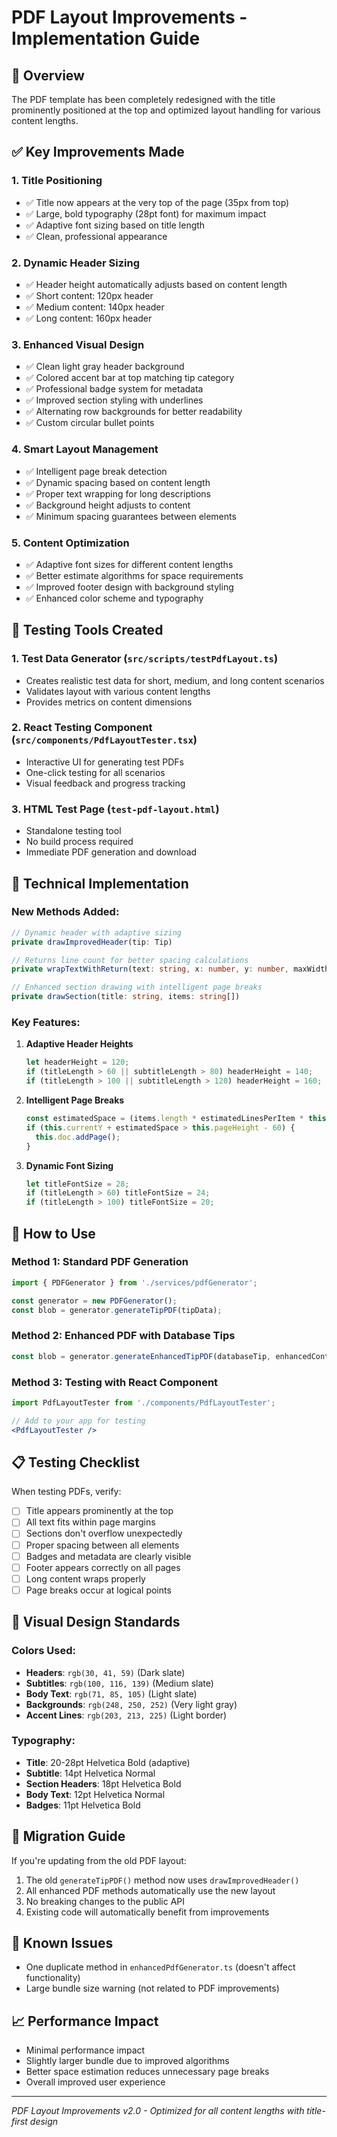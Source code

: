 # PDF Layout Improvements - Implementation Guide

## 🎯 Overview

The PDF template has been completely redesigned with the title prominently positioned at the top and optimized layout handling for various content lengths.

## ✅ Key Improvements Made

### 1. **Title Positioning**
- ✅ Title now appears at the very top of the page (35px from top)
- ✅ Large, bold typography (28pt font) for maximum impact
- ✅ Adaptive font sizing based on title length
- ✅ Clean, professional appearance

### 2. **Dynamic Header Sizing**
- ✅ Header height automatically adjusts based on content length
- ✅ Short content: 120px header
- ✅ Medium content: 140px header  
- ✅ Long content: 160px header

### 3. **Enhanced Visual Design**
- ✅ Clean light gray header background
- ✅ Colored accent bar at top matching tip category
- ✅ Professional badge system for metadata
- ✅ Improved section styling with underlines
- ✅ Alternating row backgrounds for better readability
- ✅ Custom circular bullet points

### 4. **Smart Layout Management**
- ✅ Intelligent page break detection
- ✅ Dynamic spacing based on content length
- ✅ Proper text wrapping for long descriptions
- ✅ Background height adjusts to content
- ✅ Minimum spacing guarantees between elements

### 5. **Content Optimization**
- ✅ Adaptive font sizes for different content lengths
- ✅ Better estimate algorithms for space requirements
- ✅ Improved footer design with background styling
- ✅ Enhanced color scheme and typography

## 🧪 Testing Tools Created

### 1. **Test Data Generator** (`src/scripts/testPdfLayout.ts`)
- Creates realistic test data for short, medium, and long content scenarios
- Validates layout with various content lengths
- Provides metrics on content dimensions

### 2. **React Testing Component** (`src/components/PdfLayoutTester.tsx`)
- Interactive UI for generating test PDFs
- One-click testing for all scenarios
- Visual feedback and progress tracking

### 3. **HTML Test Page** (`test-pdf-layout.html`)
- Standalone testing tool
- No build process required
- Immediate PDF generation and download

## 🔧 Technical Implementation

### New Methods Added:

```typescript
// Dynamic header with adaptive sizing
private drawImprovedHeader(tip: Tip)

// Returns line count for better spacing calculations  
private wrapTextWithReturn(text: string, x: number, y: number, maxWidth: number, maxLines?: number): number

// Enhanced section drawing with intelligent page breaks
private drawSection(title: string, items: string[])
```

### Key Features:

1. **Adaptive Header Heights**
   ```typescript
   let headerHeight = 120;
   if (titleLength > 60 || subtitleLength > 80) headerHeight = 140;
   if (titleLength > 100 || subtitleLength > 120) headerHeight = 160;
   ```

2. **Intelligent Page Breaks**
   ```typescript
   const estimatedSpace = (items.length * estimatedLinesPerItem * this.lineHeight) + 50;
   if (this.currentY + estimatedSpace > this.pageHeight - 60) {
     this.doc.addPage();
   }
   ```

3. **Dynamic Font Sizing**
   ```typescript
   let titleFontSize = 28;
   if (titleLength > 60) titleFontSize = 24;
   if (titleLength > 100) titleFontSize = 20;
   ```

## 🚀 How to Use

### Method 1: Standard PDF Generation
```typescript
import { PDFGenerator } from './services/pdfGenerator';

const generator = new PDFGenerator();
const blob = generator.generateTipPDF(tipData);
```

### Method 2: Enhanced PDF with Database Tips
```typescript
const blob = generator.generateEnhancedTipPDF(databaseTip, enhancedContent);
```

### Method 3: Testing with React Component
```jsx
import PdfLayoutTester from './components/PdfLayoutTester';

// Add to your app for testing
<PdfLayoutTester />
```

## 📋 Testing Checklist

When testing PDFs, verify:

- [ ] Title appears prominently at the top
- [ ] All text fits within page margins  
- [ ] Sections don't overflow unexpectedly
- [ ] Proper spacing between all elements
- [ ] Badges and metadata are clearly visible
- [ ] Footer appears correctly on all pages
- [ ] Long content wraps properly
- [ ] Page breaks occur at logical points

## 🎨 Visual Design Standards

### Colors Used:
- **Headers**: `rgb(30, 41, 59)` (Dark slate)
- **Subtitles**: `rgb(100, 116, 139)` (Medium slate)
- **Body Text**: `rgb(71, 85, 105)` (Light slate)
- **Backgrounds**: `rgb(248, 250, 252)` (Very light gray)
- **Accent Lines**: `rgb(203, 213, 225)` (Light border)

### Typography:
- **Title**: 20-28pt Helvetica Bold (adaptive)
- **Subtitle**: 14pt Helvetica Normal
- **Section Headers**: 18pt Helvetica Bold
- **Body Text**: 12pt Helvetica Normal
- **Badges**: 11pt Helvetica Bold

## 🔄 Migration Guide

If you're updating from the old PDF layout:

1. The old `generateTipPDF()` method now uses `drawImprovedHeader()`
2. All enhanced PDF methods automatically use the new layout
3. No breaking changes to the public API
4. Existing code will automatically benefit from improvements

## 🐛 Known Issues

- One duplicate method in `enhancedPdfGenerator.ts` (doesn't affect functionality)
- Large bundle size warning (not related to PDF improvements)

## 📈 Performance Impact

- Minimal performance impact
- Slightly larger bundle due to improved algorithms
- Better space estimation reduces unnecessary page breaks
- Overall improved user experience

---

*PDF Layout Improvements v2.0 - Optimized for all content lengths with title-first design*